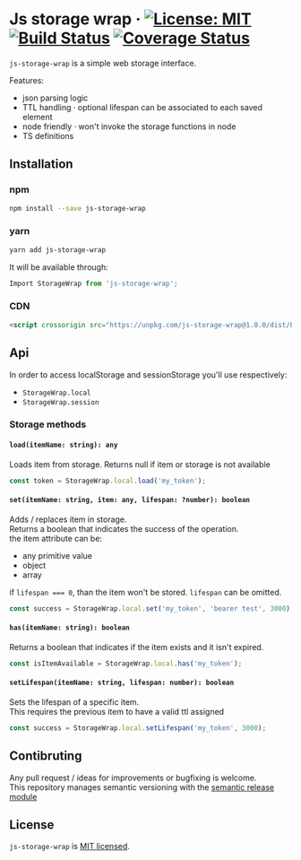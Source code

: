 # Js storage wrap &middot; [![License: MIT](https://img.shields.io/badge/License-MIT-blue.svg)](https://opensource.org/licenses/MIT) [![Build Status](https://travis-ci.org/asulta/js-storage-wrap.svg?branch=master)](https://travis-ci.org/asulta/js-storage-wrap) [![Coverage Status](https://coveralls.io/repos/github/asulta/js-storage-wrap/badge.svg?branch=master)](https://coveralls.io/github/asulta/js-storage-wrap?branch=master)

`js-storage-wrap` is a simple web storage interface.

Features:

- json parsing logic
- TTL handling &middot; optional lifespan can be associated to each saved element
- node friendly &middot; won't invoke the storage functions in node
- TS definitions

## Installation

### npm

```sh
npm install --save js-storage-wrap
```

### yarn

```sh
yarn add js-storage-wrap
```

It will be available through:

```js
Import StorageWrap from 'js-storage-wrap';
```

### CDN

```html
<script crossorigin src="https://unpkg.com/js-storage-wrap@1.0.0/dist/bundle.min.js"></script>
```

## Api

In order to access localStorage and sessionStorage you'll use respectively:

- `StorageWrap.local`
- `StorageWrap.session`

### Storage methods

#### `load(itemName: string): any`

Loads item from storage. Returns null if item or storage is not available

```js
const token = StorageWrap.local.load('my_token');
```

#### `set(itemName: string, item: any, lifespan: ?number): boolean`

Adds / replaces item in storage.\
Returns a boolean that indicates the success of the operation.\
the item attribute can be:

- any primitive value
- object
- array

if `lifespan === 0`, than the item won't be stored. `lifespan` can be omitted.

```js
const success = StorageWrap.local.set('my_token', 'bearer test', 3000); // expires after 3 seconds
```

#### `has(itemName: string): boolean`

Returns a boolean that indicates if the item exists and it isn't expired.

```js
const isItemAvailable = StorageWrap.local.has('my_token');
```

#### `setLifespan(itemName: string, lifespan: number): boolean`

Sets the lifespan of a specific item.\
This requires the previous item to have a valid ttl assigned

```js
const success = StorageWrap.local.setLifespan('my_token', 3000);
```

## Contibruting

Any pull request / ideas for improvements or bugfixing is welcome.\
This repository manages semantic versioning with the [semantic release module](https://github.com/semantic-release/semantic-release)

## License

`js-storage-wrap` is [MIT licensed](./LICENSE).
